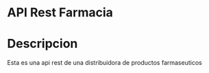 # API Rest Farmacia

# Descripcion
Esta es una api rest de una distribuidora de productos farmaseuticos